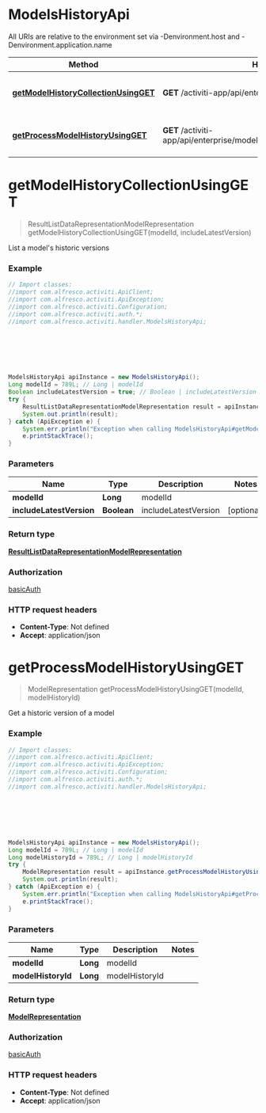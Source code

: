 # ModelsHistoryApi

All URIs are relative to the environment set via -Denvironment.host and -Denvironment.application.name

Method | HTTP request | Description
------------- | ------------- | -------------
[**getModelHistoryCollectionUsingGET**](ModelsHistoryApi.md#getModelHistoryCollectionUsingGET) | **GET** /activiti-app/api/enterprise/models/{modelId}/history | List a model&#x27;s historic versions
[**getProcessModelHistoryUsingGET**](ModelsHistoryApi.md#getProcessModelHistoryUsingGET) | **GET** /activiti-app/api/enterprise/models/{modelId}/history/{modelHistoryId} | Get a historic version of a model

<a name="getModelHistoryCollectionUsingGET"></a>
# **getModelHistoryCollectionUsingGET**
> ResultListDataRepresentationModelRepresentation getModelHistoryCollectionUsingGET(modelId, includeLatestVersion)

List a model&#x27;s historic versions

### Example
```java
// Import classes:
//import com.alfresco.activiti.ApiClient;
//import com.alfresco.activiti.ApiException;
//import com.alfresco.activiti.Configuration;
//import com.alfresco.activiti.auth.*;
//import com.alfresco.activiti.handler.ModelsHistoryApi;







ModelsHistoryApi apiInstance = new ModelsHistoryApi();
Long modelId = 789L; // Long | modelId
Boolean includeLatestVersion = true; // Boolean | includeLatestVersion
try {
    ResultListDataRepresentationModelRepresentation result = apiInstance.getModelHistoryCollectionUsingGET(modelId, includeLatestVersion);
    System.out.println(result);
} catch (ApiException e) {
    System.err.println("Exception when calling ModelsHistoryApi#getModelHistoryCollectionUsingGET");
    e.printStackTrace();
}
```

### Parameters

Name | Type | Description  | Notes
------------- | ------------- | ------------- | -------------
 **modelId** | **Long**| modelId |
 **includeLatestVersion** | **Boolean**| includeLatestVersion | [optional]

### Return type

[**ResultListDataRepresentationModelRepresentation**](ResultListDataRepresentationModelRepresentation.md)

### Authorization

[basicAuth](../README.md#basicAuth)

### HTTP request headers

 - **Content-Type**: Not defined
 - **Accept**: application/json

<a name="getProcessModelHistoryUsingGET"></a>
# **getProcessModelHistoryUsingGET**
> ModelRepresentation getProcessModelHistoryUsingGET(modelId, modelHistoryId)

Get a historic version of a model

### Example
```java
// Import classes:
//import com.alfresco.activiti.ApiClient;
//import com.alfresco.activiti.ApiException;
//import com.alfresco.activiti.Configuration;
//import com.alfresco.activiti.auth.*;
//import com.alfresco.activiti.handler.ModelsHistoryApi;







ModelsHistoryApi apiInstance = new ModelsHistoryApi();
Long modelId = 789L; // Long | modelId
Long modelHistoryId = 789L; // Long | modelHistoryId
try {
    ModelRepresentation result = apiInstance.getProcessModelHistoryUsingGET(modelId, modelHistoryId);
    System.out.println(result);
} catch (ApiException e) {
    System.err.println("Exception when calling ModelsHistoryApi#getProcessModelHistoryUsingGET");
    e.printStackTrace();
}
```

### Parameters

Name | Type | Description  | Notes
------------- | ------------- | ------------- | -------------
 **modelId** | **Long**| modelId |
 **modelHistoryId** | **Long**| modelHistoryId |

### Return type

[**ModelRepresentation**](ModelRepresentation.md)

### Authorization

[basicAuth](../README.md#basicAuth)

### HTTP request headers

 - **Content-Type**: Not defined
 - **Accept**: application/json

